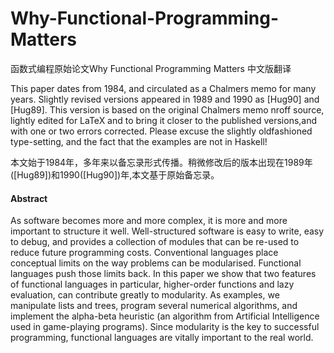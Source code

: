 # Why-Functional-Programming-Matters
函数式编程原始论文Why Functional Programming Matters 中文版翻译

This paper dates from 1984, and circulated as a Chalmers memo for many
years. Slightly revised versions appeared in 1989 and 1990 as [Hug90] and
[Hug89]. This version is based on the original Chalmers memo nroff
source, lightly edited for LaTeX and to bring it closer to the published versions,and with one or two errors corrected. Please excuse the slightly oldfashioned type-setting, and the fact that the examples are not in Haskell!

>
本文始于1984年，多年来以备忘录形式传播。稍微修改后的版本出现在1989年([Hug89])和1990([Hug90])年,本文基于原始备忘录。


#### Abstract
As software becomes more and more complex, it is more and more
important to structure it well. Well-structured software is easy to write,
easy to debug, and provides a collection of modules that can be re-used
to reduce future programming costs. Conventional languages place conceptual
limits on the way problems can be modularised. Functional languages
push those limits back. In this paper we show that two features of
functional languages in particular, higher-order functions and lazy evaluation,
can contribute greatly to modularity. As examples, we manipulate
lists and trees, program several numerical algorithms, and implement
the alpha-beta heuristic (an algorithm from Artificial Intelligence used in
game-playing programs). Since modularity is the key to successful programming,
functional languages are vitally important to the real world.

